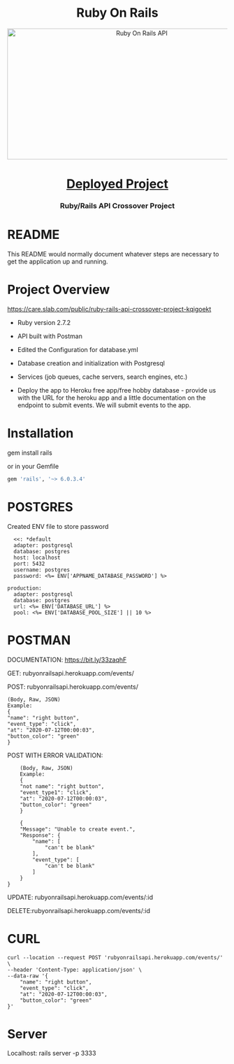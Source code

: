 <h1 align="center">Ruby On Rails</h1>
<p align="center">
  <img  alt="Ruby On Rails API" height="300px" width="600px" src="https://miro.medium.com/max/700/1*6h1kck2QmGaC89ERN_W3UA.jpeg">
</p>
<h1 align="center"><a href="https://rubyonrailsapi.herokuapp.com/events">Deployed Project</a></h1>

<h3 align="center">Ruby/Rails API Crossover Project</h3>


# README

This README would normally document whatever steps are necessary to get the
application up and running.

Project Overview
============
https://care.slab.com/public/ruby-rails-api-crossover-project-kqigoekt 

* Ruby version 2.7.2

* API built with Postman

* Edited the Configuration for database.yml

* Database creation and initialization with Postgresql

* Services (job queues, cache servers, search engines, etc.)

* Deploy the app to Heroku free app/free hobby database  - provide us with the URL for the heroku app and a little documentation on the endpoint to submit events.  We will submit events to the app.

Installation
============

gem install rails

or in your Gemfile
```ruby
gem 'rails', '~> 6.0.3.4'
```
POSTGRES
============
Created ENV file to store password

```development:
  <<: *default
  adapter: postgresql
  database: postgres
  host: localhost
  port: 5432
  username: postgres
  password: <%= ENV['APPNAME_DATABASE_PASSWORD'] %> 
  
production:
  adapter: postgresql
  database: postgres
  url: <%= ENV['DATABASE_URL'] %>
  pool: <%= ENV['DATABASE_POOL_SIZE'] || 10 %>
  ```


POSTMAN
============

DOCUMENTATION: https://bit.ly/33zaqhF

GET: rubyonrailsapi.herokuapp.com/events/

POST: rubyonrailsapi.herokuapp.com/events/

    (Body, Raw, JSON)
	Example:
	{
	"name": "right button",
	"event_type": "click",
	"at": "2020-07-12T00:00:03",
	"button_color": "green"
	}

POST WITH ERROR VALIDATION:
```
	(Body, Raw, JSON)
	Example:
	{
	"not name": "right button",
	"event_type1": "click",
	"at": "2020-07-12T00:00:03",
	"button_color": "green"
	}
	
	{
    "Message": "Unable to create event.",
    "Response": {
        "name": [
            "can't be blank"
        ],
        "event_type": [
            "can't be blank"
        ]
    }
}
```

UPDATE: rubyonrailsapi.herokuapp.com/events/:id

DELETE:rubyonrailsapi.herokuapp.com/events/:id

CURL
============
	curl --location --request POST 'rubyonrailsapi.herokuapp.com/events/' \
	--header 'Content-Type: application/json' \
	--data-raw '{
		"name": "right button",
		"event_type": "click",
		"at": "2020-07-12T00:00:03",
		"button_color": "green"
	}'


Server
============
Localhost: rails server -p 3333
